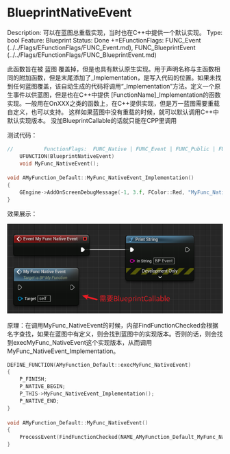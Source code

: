 # BlueprintNativeEvent

Description: 可以在蓝图总重载实现，当时也在C++中提供一个默认实现。
Type: bool
Feature: Blueprint
Status: Done
+=EFunctionFlags: FUNC_Event (../../Flags/EFunctionFlags/FUNC_Event.md), FUNC_BlueprintEvent (../../Flags/EFunctionFlags/FUNC_BlueprintEvent.md)

此函数旨在被 蓝图 覆盖掉，但是也具有默认原生实现。用于声明名称与主函数相同的附加函数，但是末尾添加了_Implementation，是写入代码的位置。如果未找到任何蓝图覆盖，该自动生成的代码将调用“_Implementation”方法。定义一个原生事件以供蓝图，但是也在C++中提供 [FunctionName]_Implementation的函数实现。一般用在OnXXX之类的函数上，在C++提供实现，但是万一蓝图需要重载自定义，也可以支持。
这样如果蓝图中没有重载的时候，就可以默认调用C++中默认实现版本。
没加BlueprintCallable的话就只能在CPP里调用

测试代码：

```cpp
//			FunctionFlags:	FUNC_Native | FUNC_Event | FUNC_Public | FUNC_BlueprintEvent 
	UFUNCTION(BlueprintNativeEvent)
	void MyFunc_NativeEvent();

void AMyFunction_Default::MyFunc_NativeEvent_Implementation()
{
	GEngine->AddOnScreenDebugMessage(-1, 3.f, FColor::Red, "MyFunc_NativeEvent_Implementation");
}
```

效果展示：

![Untitled](BlueprintNativeEvent/Untitled.png)

原理：在调用MyFunc_NativeEvent的时候，内部FindFunctionChecked会根据名字查找，如果在蓝图中有定义，则会找到蓝图中的实现版本。否则的话，则会找到execMyFunc_NativeEvent这个实现版本，从而调用MyFunc_NativeEvent_Implementation。

```cpp
DEFINE_FUNCTION(AMyFunction_Default::execMyFunc_NativeEvent)
{
	P_FINISH;
	P_NATIVE_BEGIN;
	P_THIS->MyFunc_NativeEvent_Implementation();
	P_NATIVE_END;
}

void AMyFunction_Default::MyFunc_NativeEvent()
{
	ProcessEvent(FindFunctionChecked(NAME_AMyFunction_Default_MyFunc_NativeEvent),NULL);
}
```